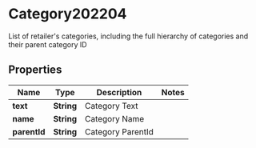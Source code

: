 

# Category202204

List of retailer's categories, including the full hierarchy of categories and their parent category ID

## Properties

Name | Type | Description | Notes
------------ | ------------- | ------------- | -------------
**text** | **String** | Category Text | 
**name** | **String** | Category Name | 
**parentId** | **String** | Category ParentId | 



